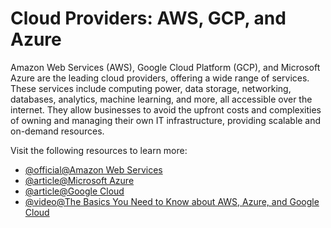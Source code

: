 # Cloud Providers: AWS, GCP, and Azure

Amazon Web Services (AWS), Google Cloud Platform (GCP), and Microsoft Azure are the leading cloud providers, offering a wide range of services. These services include computing power, data storage, networking, databases, analytics, machine learning, and more, all accessible over the internet. They allow businesses to avoid the upfront costs and complexities of owning and managing their own IT infrastructure, providing scalable and on-demand resources.

Visit the following resources to learn more:

- [@official@Amazon Web Services](https://aws.amazon.com/)
- [@article@Microsoft Azure](https://azure.microsoft.com/)
- [@article@Google Cloud](https://cloud.google.com/)
- [@video@The Basics You Need to Know about AWS, Azure, and Google Cloud](https://www.youtube.com/watch?v=wFsOjHgvUfM)